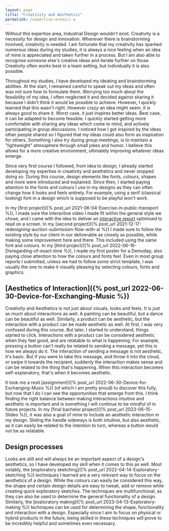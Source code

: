 ```yaml
---
layout: page
title: "Creativity and Aesthetics"
permalink: /expertise-areas/c-a
---
```


Without this expertise area, Industrial Design wouldn't exist. Creativity is a necessity for design and innovation. Whenever there is brainstorming involved, creativity is needed. I am fortunate that my creativity has sparked numerous ideas during my studies, it is always a nice feeling when an idea of mine is appreciated and taken further in a process. But I am also able to recognise someone else's creative ideas and iterate further on those. Creativity often works best in a team setting, but individually it is also possible. 

Throughout my studies, I have developed my ideating and brainstorming abilities. At the start, I remained careful to speak out my ideas and often was not sure how to formulate them. Worrying too much about the feasibility of my idea, I often neglected it and decided against sharing it because I didn't think it would be possible to achieve. However, I quickly learned that this wasn't right. However crazy an idea might seem, it is always good to share it. Worst case, it just inspires better ideas. Best case, it can be adapted to become feasible. I quickly started getting more comfortable with sharing any ideas which come to mind, and actively participating in group discussions. I noticed how I got inspired by the ideas other people shared so I figured that my ideas could also form as inspiration for others. Something I also try during group meetings, is to maintain a "lightweight" atmosphere through small jokes and humor. I believe this allows for a more creative environment, ultimately improving whatever ideas emerge. 

Since very first course I followed, from idea to design, I already started developing my expertise in creativity and aesthetics and never stopped doing so. During this course, design elements like fonts, colours, shapes and more were introduced and explained. Since then, I started paying attention to the fonts and colours I use in my designs as they can often change how it looks and feels entirely. For example, using a serif (classical looking) font in a design which is supposed to be playful won't work. 

In my [first project]({% post_url 2021-06-04-Exercise-in-public-transport %}), I made sure the interactive video I made fit within the general style we chose, and I came with the idea to deliver an [interactive report](https://www.figma.com/proto/Vm34aIq2JsAkNpeFfT0ZqR/Final-Report?page-id=0%3A1&type=design&node-id=471-3524&viewport=464%2C79%2C0.02&scaling=contain&starting-point-node-id=471%3A3524&show-proto-sidebar=1&mode=design) optimised to read on a screen. In my [second project]({% post_url 2021-12-17-redesigning-auction-submission-flow-with-ai %}) I made sure to follow the existing style by our client in our deliverable as closely as possible, while making some improvement here and there. This included using the same font and colours. In my [third project]({% post_url 2022-06-16-Disregarding-of-exact-time %}), I made my first poster for a Demoday, also paying close attention to how the colours and fonts feel. Even in most group reports I submitted, unless we had to follow some strict template, I was usually the one to make it visually pleasing by selecting colours, fonts and graphics. 

## [Aesthetics of Interaction]({% post_url 2022-06-30-Device-for-Exchanging-Music %})
Creativity and Aesthetics is not just about visuals, looks and feels. It is just as much about interactions as well. A painting can be beautiful, but a dance can be beautiful as well. Similarly, a product can be aesthetic, but the interaction with a product can be made aesthetic as well. At first, I was very confused during this course. But later, I started to understand, things started to click. Interactions with a product can be considered aesthetic when they feel good, and are relatable to what is happening. For example, pressing a button can't really be related to sending a message, yet this is how we always do it. The interaction of sending a message is not aesthetic, it's basic. But if you were to take this message, and throw it into the cloud, or swipe it towards the recipient, suddenly the interaction makes sense and can be related to the thing that's happening. When this interaction becomes self-explanatory, that's when it becomes aesthetic. 

It took me a resit [assignment]({% post_url 2022-06-30-Device-for-Exchanging-Music %}) (of which I am pretty proud) to discover this fully, but now that I do I can see the opportunities that emerge from this. I think finding the right balance between making interactions intuitive and aesthetic is important and is something I will continue to be mindful of in future projects. In my [final bachelor project]({% post_url 2023-06-15-Slideo %}), it was also a goal of mine to include an aesthetic interaction in my design. Sliding the handle sideways is both intuitive, but also aesthetic, as it can easily be related to the intention to turn, whereas a button would not be as relatable.

## Design processes
Looks are still and will always be an important aspect of a design's aesthetics, so I have developed my skill when it comes to this as well. Most notably, the [exploratory sketching]({% post_url 2022-04-14-Exploratory-sketching %}) techniques I learned are a very relevant way to focus on the aesthetics of a design. While the colours can easily be considered this way, the shape and certain design details are easy to tweak, add or remove while creating quick exploratory sketches. The techniques are multifunctional, as they can also be used to determine the general functionality of a design. Similarly, the [exploratory making]({% post_url 2023-04-13-Exploratory-making %}) techniques can be used for determining the shape, functionality and interaction with a design. Especially since I aim to focus on physical or hybrid products in the future, being skilled in these techniques will prove to be incredibly helpful and sometimes even necessary. 